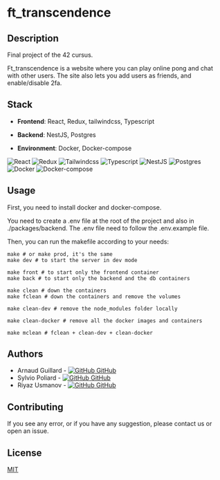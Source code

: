 # ft_transcendence

## Description

Final project of the 42 cursus.

Ft_transcendence is a website where you can play online pong and chat with other users.
The site also lets you add users as friends, and enable/disable 2fa.

## Stack

-   **Frontend**: React, Redux, tailwindcss, Typescript

-   **Backend**: NestJS, Postgres

-   **Environment**: Docker, Docker-compose

![React](https://img.shields.io/badge/react-%2320232a.svg?style=for-the-badge&logo=react&logoColor=%2361DAFB)
![Redux](https://img.shields.io/badge/redux-%2320232a.svg?style=for-the-badge&logo=redux&logoColor=%2361DAFB)
![Tailwindcss](https://img.shields.io/badge/tailwindcss-%2320232a.svg?style=for-the-badge&logo=tailwindcss&logoColor=%2361DAFB)
![Typescript](https://img.shields.io/badge/typescript-%2320232a.svg?style=for-the-badge&logo=typescript&logoColor=%2361DAFB)
![NestJS](https://img.shields.io/badge/nestjs-%2320232a.svg?style=for-the-badge&logo=nestjs&logoColor=%2361DAFB)
![Postgres](https://img.shields.io/badge/postgres-%2320232a.svg?style=for-the-badge&logo=postgres&logoColor=%2361DAFB)
![Docker](https://img.shields.io/badge/docker-%2320232a.svg?style=for-the-badge&logo=docker&logoColor=%2361DAFB)
![Docker-compose](https://img.shields.io/badge/docker--compose-%2320232a.svg?style=for-the-badge&logo=docker&logoColor=%2361DAFB)

## Usage

First, you need to install docker and docker-compose.

You need to create a .env file at the root of the project and also in ./packages/backend. The .env file need to follow the .env.example file.

Then, you can run the makefile according to your needs:

```
make # or make prod, it's the same
make dev # to start the server in dev mode

make front # to start only the frontend container
make back # to start only the backend and the db containers

make clean # down the containers
make fclean # down the containers and remove the volumes

make clean-dev # remove the node_modules folder locally

make clean-docker # remove all the docker images and containers

make mclean # fclean + clean-dev + clean-docker
```

## Authors

-   Arnaud Guillard - [![GitHub](https://i.stack.imgur.com/tskMh.png) GitHub](https://github.com/arnaud35300)
-   Sylvio Poliard - [![GitHub](https://i.stack.imgur.com/tskMh.png) GitHub](https://github.com/Sylsee)
-   Riyaz Usmanov - [![GitHub](https://i.stack.imgur.com/tskMh.png) GitHub](https://github.com/riazus)

## Contributing

If you see any error, or if you have any suggestion, please contact us or open an issue.

## License

[MIT](https://choosealicense.com/licenses/mit/)
